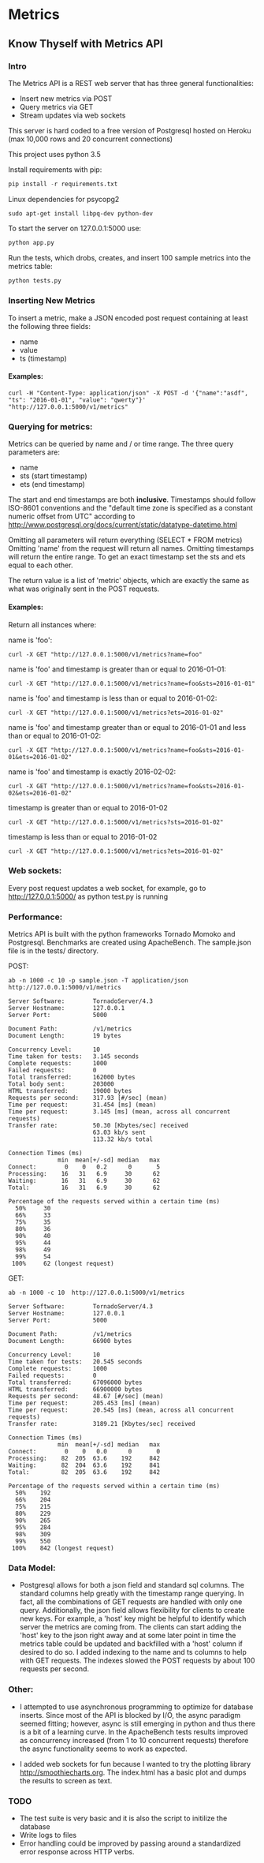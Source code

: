 # Metrics
## Know Thyself with Metrics API

### Intro

The Metrics API is a REST web server that has three general functionalities:
- Insert new metrics via POST
- Query metrics via GET
- Stream updates via web sockets

This server is hard coded to a free version of Postgresql hosted on Heroku (max 10,000 rows and 20 concurrent connections)


This project uses python 3.5


Install requirements with pip:

```python
pip install -r requirements.txt
```

Linux dependencies for psycopg2
  
```
sudo apt-get install libpq-dev python-dev
```

To start the server on 127.0.0.1:5000 use:

```python
python app.py
```

Run the tests, which drobs, creates, and insert 100 sample metrics into the metrics table:

```python
python tests.py
```

### Inserting New Metrics

To insert a metric, make a JSON encoded post request containing at least the following three fields:
  - name
  - value
  - ts (timestamp)

#### Examples:

```
curl -H "Content-Type: application/json" -X POST -d '{"name":"asdf", "ts": "2016-01-01", "value": "qwerty"}' "http://127.0.0.1:5000/v1/metrics"
```

### Querying for metrics:

Metrics can be queried by name and / or time range. The three query parameters are:
  - name
  - sts (start timestamp)
  - ets (end timestamp)

The start and end timestamps are both **inclusive**.
Timestamps should follow ISO-8601 conventions and the "default time zone is specified as a constant numeric offset from UTC" according to http://www.postgresql.org/docs/current/static/datatype-datetime.html

Omitting all parameters will return everything (SELECT * FROM metrics)
Omitting 'name' from the request will return all names.
Omitting timestamps will return the entire range.
To get an exact timestamp set the sts and ets equal to each other.


The return value is a list of 'metric' objects, which are exactly the same as what was originally sent in the POST requests.


#### Examples:

Return all instances where:
  
  name is 'foo':
  
```
curl -X GET "http://127.0.0.1:5000/v1/metrics?name=foo"
```
  
  name is 'foo' and timestamp is greater than or equal to 2016-01-01:
  
```
curl -X GET "http://127.0.0.1:5000/v1/metrics?name=foo&sts=2016-01-01"
```
  
  name is 'foo' and timestamp is less than or equal to 2016-01-02:
  
```
curl -X GET "http://127.0.0.1:5000/v1/metrics?ets=2016-01-02"
```
  
  name is 'foo' and timestamp greater than or equal to 2016-01-01 and less than or equal to 2016-01-02:
  
```
curl -X GET "http://127.0.0.1:5000/v1/metrics?name=foo&sts=2016-01-01&ets=2016-01-02"
```
  
  name is 'foo' and timestamp is exactly 2016-02-02:
  
```
curl -X GET "http://127.0.0.1:5000/v1/metrics?name=foo&sts=2016-01-02&ets=2016-01-02"
```

  timestamp is greater than or equal to 2016-01-02
      
```
curl -X GET "http://127.0.0.1:5000/v1/metrics?sts=2016-01-02"
```
  
  timestamp is less than or equal to 2016-01-02

```
curl -X GET "http://127.0.0.1:5000/v1/metrics?ets=2016-01-02"
```

### Web sockets:
  Every post request updates a web socket, for example, go to http://127.0.0.1:5000/ as python test.py is running


### Performance:
Metrics API is built with the python frameworks Tornado Momoko and Postgresql.  Benchmarks are created using ApacheBench. The sample.json file is in the tests/ directory.


POST:

  ```
  ab -n 1000 -c 10 -p sample.json -T application/json http://127.0.0.1:5000/v1/metrics

  Server Software:        TornadoServer/4.3
  Server Hostname:        127.0.0.1
  Server Port:            5000

  Document Path:          /v1/metrics
  Document Length:        19 bytes

  Concurrency Level:      10
  Time taken for tests:   3.145 seconds
  Complete requests:      1000
  Failed requests:        0
  Total transferred:      162000 bytes
  Total body sent:        203000
  HTML transferred:       19000 bytes
  Requests per second:    317.93 [#/sec] (mean)
  Time per request:       31.454 [ms] (mean)
  Time per request:       3.145 [ms] (mean, across all concurrent requests)
  Transfer rate:          50.30 [Kbytes/sec] received
                          63.03 kb/s sent
                          113.32 kb/s total

  Connection Times (ms)
                min  mean[+/-sd] median   max
  Connect:        0    0   0.2      0       5
  Processing:    16   31   6.9     30      62
  Waiting:       16   31   6.9     30      62
  Total:         16   31   6.9     30      62

  Percentage of the requests served within a certain time (ms)
    50%     30
    66%     33
    75%     35
    80%     36
    90%     40
    95%     44
    98%     49
    99%     54
   100%     62 (longest request)
  ```


GET:

  ```
  ab -n 1000 -c 10  http://127.0.0.1:5000/v1/metrics

  Server Software:        TornadoServer/4.3
  Server Hostname:        127.0.0.1
  Server Port:            5000

  Document Path:          /v1/metrics
  Document Length:        66900 bytes

  Concurrency Level:      10
  Time taken for tests:   20.545 seconds
  Complete requests:      1000
  Failed requests:        0
  Total transferred:      67096000 bytes
  HTML transferred:       66900000 bytes
  Requests per second:    48.67 [#/sec] (mean)
  Time per request:       205.453 [ms] (mean)
  Time per request:       20.545 [ms] (mean, across all concurrent requests)
  Transfer rate:          3189.21 [Kbytes/sec] received

  Connection Times (ms)
                min  mean[+/-sd] median   max
  Connect:        0    0   0.0      0       0
  Processing:    82  205  63.6    192     842
  Waiting:       82  204  63.6    192     841
  Total:         82  205  63.6    192     842

  Percentage of the requests served within a certain time (ms)
    50%    192
    66%    204
    75%    215
    80%    229
    90%    265
    95%    284
    98%    309
    99%    550
   100%    842 (longest request)
  ```

### Data Model:
- Postgresql allows for both a json field and standard sql columns.  The standard columns help greatly with the timestamp range querying.  In fact, all the combinations of GET requests are handled with only one query.  Additionally, the json field allows flexibility for clients to create new keys.  For example, a 'host' key might be helpful to identify which server the metrics are coming from.  The clients can start adding the 'host' key to the json right away and at some later point in time the metrics table could be updated and backfilled with a 'host' column if desired to do so.  I added indexing to the name and ts columns to help with GET requests.  The indexes slowed the POST requests by about 100 requests per second.


### Other:

- I attempted to use asynchronous programming to optimize for database inserts.  Since most of the API is blocked by I/O, the async paradigm seemed fitting; however, async is still emerging in python and thus there is a bit of a learning curve. In the ApacheBench tests results improved as concurrency increased (from 1 to 10 concurrent requests) therefore the async functionality seems to work as expected.

- I added web sockets for fun because I wanted to try the plotting library http://smoothiecharts.org.  The index.html has a basic plot and dumps the results to screen as text.


### TODO
- The test suite is very basic and it is also the script to initilize the database
- Write logs to files
- Error handling could be improved by passing around a standardized error response across HTTP verbs.

